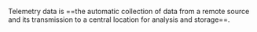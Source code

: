 
Telemetry data is ==the automatic collection of data from a remote source and its transmission to a central location for analysis and storage==.